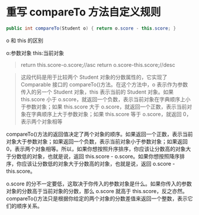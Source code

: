 # 重写 compareTo 方法自定义规则

```java
public int compareTo(Student o) { return o.score - this.score; }
```

o 和 this 的区别

o:参数对象
this:当前对象

> return this.score-o.score;//asc
> return o.score-this.score;//desc

> 这段代码是用于比较两个 Student 对象的分数属性的，它实现了 Comparable 接口的 compareTo()方法。在这个方法中，o 表示作为参数传入的另一个 Student 对象，this 表示当前的 Student 对象。如果 this.score 小于 o.score，就返回一个负数，表示当前对象在字典顺序上小于参数对象；如果 this.score 大于 o.score，就返回一个正数，表示当前对象在字典顺序上大于参数对象；如果 this.score 等于 o.score，就返回 0，表示两个对象相等

compareTo()方法的返回值决定了两个对象的顺序。如果返回一个正数，表示当前对象大于参数对象；如果返回一个负数，表示当前对象小于参数对象；如果返回 0，表示两个对象相等。所以，如果你想按照升序排序，你应该让分数高的对象大于分数低的对象，也就是说，返回 this.score - o.score。如果你想按照降序排序，你应该让分数低的对象大于分数高的对象，也就是说，返回 o.score - this.score。

o.score 的分不一定要低，这取决于你传入的参数对象是什么。如果你传入的参数对象的分数高于当前对象的分数，那么 o.score 就高于 this.score，反之亦然。compareTo()方法只是根据你给定的两个对象的分数差值来返回一个整数，表示它们的顺序关系。
